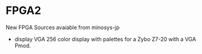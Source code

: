 # FPGA2
New FPGA Sources avaiable from minosys-jp

- display
VGA 256 color display with palettes for a Zybo Z7-20 with a VGA Pmod.
